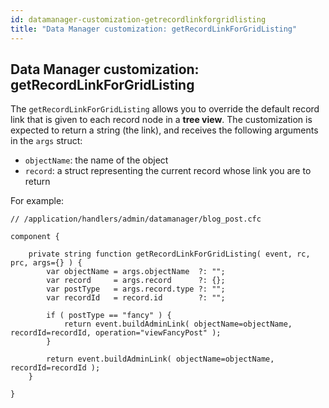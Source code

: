 ```yaml
---
id: datamanager-customization-getrecordlinkforgridlisting
title: "Data Manager customization: getRecordLinkForGridListing"
---
```


## Data Manager customization: getRecordLinkForGridListing

The `getRecordLinkForGridListing` allows you to override the default record link that is given to each record node in a **tree view**. The customization is expected to return a string (the link), and receives the following arguments in the `args` struct:

* `objectName`: the name of the object
* `record`: a struct representing the current record whose link you are to return

For example:

```luceescript
// /application/handlers/admin/datamanager/blog_post.cfc

component {

	private string function getRecordLinkForGridListing( event, rc, prc, args={} ) {
		var objectName = args.objectName  ?: "";
		var record     = args.record      ?: {};
		var postType   = args.record.type ?: "";
		var recordId   = record.id        ?: "";

		if ( postType == "fancy" ) {
			return event.buildAdminLink( objectName=objectName, recordId=recordId, operation="viewFancyPost" );
		}

		return event.buildAdminLink( objectName=objectName, recordId=recordId );
	}

}
```
